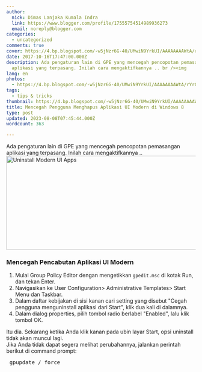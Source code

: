 ```yaml
---
author:
  nick: Dimas Lanjaka Kumala Indra
  link: https://www.blogger.com/profile/17555754514989936273
  email: noreply@blogger.com
categories:
  - uncategorized
comments: true
cover: https://4.bp.blogspot.com/-w5jNzr6G-40/UMwiN9YrkUI/AAAAAAAAWtA/rYrCZ839NCU/s1600/Uninstall-Modern-UI-Apps.png
date: 2017-10-16T17:47:00.000Z
description: Ada pengaturan lain di GPE yang mencegah pencopotan pemasangan
  aplikasi yang terpasang. Inilah cara mengaktifkannya .. br /><img
lang: en
photos:
  - https://4.bp.blogspot.com/-w5jNzr6G-40/UMwiN9YrkUI/AAAAAAAAWtA/rYrCZ839NCU/s1600/Uninstall-Modern-UI-Apps.png
tags:
  - tips & tricks
thumbnail: https://4.bp.blogspot.com/-w5jNzr6G-40/UMwiN9YrkUI/AAAAAAAAWtA/rYrCZ839NCU/s1600/Uninstall-Modern-UI-Apps.png
title: Mencegah Pengguna Menghapus Aplikasi UI Modern di Windows 8
type: post
updated: 2023-08-08T07:45:44.000Z
wordcount: 363

---
```


Ada pengaturan lain di GPE yang mencegah pencopotan pemasangan aplikasi     yang terpasang. Inilah cara mengaktifkannya .. <br><img alt="Uninstall Modern UI Apps" height="249" src="https://4.bp.blogspot.com/-w5jNzr6G-40/UMwiN9YrkUI/AAAAAAAAWtA/rYrCZ839NCU/s1600/Uninstall-Modern-UI-Apps.png" title="Copot pemasangan UI Modern Apps" width="700"><br><h3>    Mencegah Pencabutan Aplikasi UI Modern </h3><ol><li>        Mulai Group Policy Editor dengan mengetikkan <code>gpedit.msc</code> di         kotak Run, dan tekan Enter.     </li><li>        Navigasikan ke User Configuration&gt; Administrative Templates&gt;         Start Menu dan Taskbar.     </li><li>        Dalam daftar kebijakan di sisi kanan cari setting yang disebut "Cegah         pengguna menguninstall aplikasi dari Start", klik dua kali di dalamnya.     </li><li>        Dalam dialog properties, pilih tombol radio berlabel "Enabled", lalu         klik tombol OK.     </li></ol>Itu dia. Sekarang ketika Anda klik kanan pada ubin layar Start, opsi     uninstall tidak akan muncul lagi. <br><center>    </center>Jika Anda tidak dapat segera melihat perubahannya, jalankan perintah     berikut di command prompt: <br><pre>  gpupdate / force </pre>